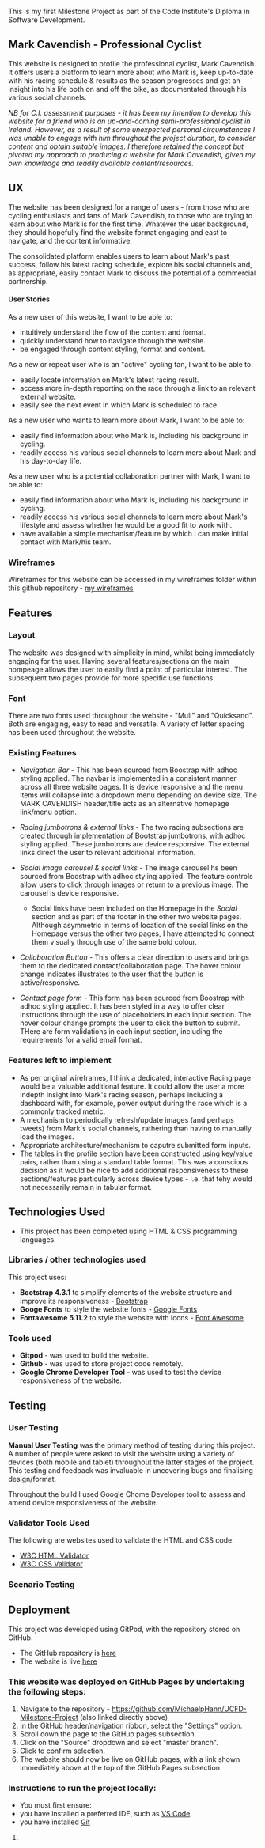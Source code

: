 This is my first Milestone Project as part of the Code Institute's Diploma in Software Development.

## Mark Cavendish - Professional Cyclist

This website is designed to profile the professional cyclist, Mark Cavendish. It offers users a platform to learn more about who Mark is, keep up-to-date with his racing schedule & results as the season progresses and get an insight into his life both on and off the bike, as documentated through his various social channels.

*NB for C.I. assessment purposes - it has been my intention to develop this website for a friend who is an up-and-coming semi-professional cyclist in Ireland. However, as a result of some unexpected personal circumstances I was unable to engage with him throughout the project duration, to consider content and obtain suitable images. I therefore retained the concept but pivoted my approach to producing a website for Mark Cavendish, given my own knowledge and readily available content/resources.*

## UX

The website has been designed for a range of users - from those who are cycling enthusiasts and fans of Mark Cavendish, to those who are trying to learn about who Mark is for the first time. Whatever the user background, they should hopefully find the website format engaging and east to navigate, and the content informative.

The consolidated platform enables users to learn about Mark's past success, follow his latest racing schedule, explore his social channels and, as appropriate, easily contact Mark to discuss the potential of a commercial partnership.

#### User Stories
As a new user of this website, I want to be able to:
* intuitively understand the flow of the content and format.
* quickly understand how to navigate through the website.
* be engaged through content styling, format and content.

As a new or repeat user who is an "active" cycling fan, I want to be able to:
* easily locate information on Mark's latest racing result.
* access more in-depth reporting on the race through a link to an relevant external website.
* easily see the next event in which Mark is scheduled to race.

As a new user who wants to learn more about Mark, I want to be able to:
* easily find information about who Mark is, including his background in cycling.
* readily access his various social channels to learn more about Mark and his day-to-day life.

As a new user who is a potential collaboration partner with Mark, I want to be able to:
* easily find information about who Mark is, including his background in cycling.
* readily access his various social channels to learn more about Mark's lifestyle and assess whether he would be a good fit to work with.
* have available a simple mechanism/feature by which I can make initial contact with Mark/his team.

### Wireframes
Wireframes for this website can be accessed in my wireframes folder within this github repository - [my wireframes](https://github.com/MichaelpHann/UCFD-Milestone-Project/tree/master/wireframes)

## Features

### Layout
The website was designed with simplicity in mind, whilst being immediately engaging for the user. Having several features/sections on the main hompeage allows the user to easily find a point of particular interest. The subsequent two pages provide for more specific use functions.

### Font
There are two fonts used throughout the website - "Muli" and "Quicksand". Both are engaging, easy to read and versatile. A variety of letter spacing has been used throughout the website.

### Existing Features
* *Navigation Bar* - This has been sourced from Boostrap with adhoc styling applied. The navbar is implemented in a consistent manner across all three website pages. It is device responsive and the menu items will collapse into a dropdown menu depending on device size. The MARK CAVENDISH header/title acts as an alternative homepage link/menu option.

* *Racing jumbotrons & external links* - The two racing subsections are created through implementation of Bootstrap jumbotrons, with adhoc styling applied. These jumbotrons are device responsive. The external links direct the user to relevant additional information.

* *Social image carousel & social links* - The image carousel hs been sourced from Boostrap with adhoc styling applied. The feature controls allow users to click through images or return to a previous image. The carousel is device responsive.

  * Social links have been included on the Homepage in the *Social* section and as part of the footer in the other two website pages. Although asymmetric in terms of location of the social links on the Homepage versus the other two pages, I have attempted to connect them visually through use of the same bold colour.

* *Collaboration Button* - This offers a clear direction to users and brings them to the dedicated contact/collaboration page. The hover colour change indicates illustrates to the user that the button is active/responsive.

* *Contact page form* - This form has been sourced from Boostrap with adhoc styling applied. It has been styled in a way to offer clear instructions through the use of placeholders in each input section. The hover colour change prompts the user to click the button to submit. THere are form validations in each input section, including the requirements for a valid email format.

### Features left to implement
* As per original wireframes, I think a dedicated, interactive Racing page would be a valuable additional feature. It could allow the user a more indepth insight into Mark's racing season, perhaps including a dashboard with, for example, power output during the race which is a commonly tracked metric.
* A mechanism to periodically refresh/update images (and perhaps tweets) from Mark's social channels, rathering than having to manually load the images.
* Appropriate architecture/mechanism to caputre submitted form inputs.
* The tables in the profile section have been constructed using key/value pairs, rather than using a standard table format. This was a conscious decision as it would be nice to add additional responsiveness to these sections/features particularly across device types - i.e. that tehy would not necessarily remain in tabular format.

## Technologies Used

* This project has been completed using HTML & CSS programming languages.

### Libraries / other technologies used
This project uses:
* **Bootstrap 4.3.1** to simplify elements of the website structure and improve its responsiveness - [Bootstrap](https://getbootstrap.com/)
* **Googe Fonts** to style the website fonts - [Google Fonts](https://fonts.google.com/)
* **Fontawesome 5.11.2** to style the website with icons - [Font Awesome](https://fontawesome.com/)

### Tools used
* **Gitpod** - was used to build the website.
* **Github** - was used to store project code remotely.
* **Google Chrome Developer Tool** - was used to test the device responsiveness of the website.

## Testing

### User Testing
**Manual User Testing** was the primary method of testing during this project. A number of people were asked to visit the website using a variety of devices (both mobile and tablet) throughout the latter stages of the project. This testing and feedback was invaluable in uncovering bugs and finalising design/format.

Throughout the build I used Google Chome Developer tool to assess and amend device responsiveness of the website.

### Validator Tools Used
The following are websites used to validate the HTML and CSS code:
* [W3C HTML Validator](https://validator.w3.org/)
* [W3C CSS Validator](https://jigsaw.w3.org/css-validator/)

### Scenario Testing



## Deployment
This project was developed using GitPod, with the repository stored on GitHub.

* The GitHub repository is [here](https://github.com/MichaelpHann/UCFD-Milestone-Project)
* The website is live [here](https://michaelphann.github.io/UCFD-Milestone-Project/)

### This website was deployed on GitHub Pages by undertaking the following steps:
1. Navigate to the repository - https://github.com/MichaelpHann/UCFD-Milestone-Project (also linked directly above)
2. In the GitHub header/navigation ribbon, select the "Settings" option.
3. Scroll down the page to the GitHub pages subsection.
4. Click on the "Source" dropdown and select "master branch".
5. Click to confirm selection.
6. The website should now be live on GitHub pages, with a link shown immediately above at the top of the GitHub Pages subsection.

### Instructions to run the project locally:
* You must first ensure:
 * you have installed a preferred IDE, such as [VS Code](https://code.visualstudio.com/)
 * you have installed [Git](https://git-scm.com/)
 
1. 
